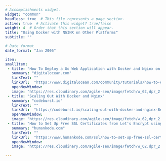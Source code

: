```yaml
---
# Accomplishments widget.
widget: "common"  
headless: true  # This file represents a page section.
active: true  # Activate this widget? true/false
weight: 4  # Order that this section will appear.
title: "Using Docker with NGINX on Other Platforms"
subtitle: ""

# Date format
date_format: "Jan 2006"

item:
smallItem: 
 - title: "How To Deploy a Go Web Application with Docker and Nginx on Ubuntu 18.04r"
   summary: "digitalocean.com"
   linkText: ""
   linkUrl:  "https://www.digitalocean.com/community/tutorials/how-to-deploy-a-go-web-application-with-docker-and-nginx-on-ubuntu-18-04"
   openNewWindow: 
   image: "https://res.cloudinary.com/agile-seo/image/fetch/w_62,dpr_2.0,d_blank_am8gzx.png/https%3A%2F%2Flogo.clearbit.com%2Fdigitalocean.com%3Fsize%3D250"
 - title: "Scaling Out With Docker and Nginx"
   summary: "codeburst.io"
   linkText: ""
   linkUrl:  "https://codeburst.io/scaling-out-with-docker-and-nginx-8eda9fb1654c"
   openNewWindow: 
   image: "https://res.cloudinary.com/agile-seo/image/fetch/w_62,dpr_2.0,d_blank_am8gzx.png/https%3A%2F%2Flogo.clearbit.com%2Fcodeburst.io%3Fsize%3D250"
 - title: "How to Set Up Free SSL Certificates from Let's Encrypt using Docker and Nginxx"
   summary: "humankode.com"
   linkText: ""
   linkUrl:  "https://www.humankode.com/ssl/how-to-set-up-free-ssl-certificates-from-lets-encrypt-using-docker-and-nginx"
   openNewWindow: 
   image: "https://res.cloudinary.com/agile-seo/image/fetch/w_62,dpr_2.0,d_blank_am8gzx.png/https%3A%2F%2Flogo.clearbit.com%2Fhumankode.com%3Fsize%3D250"

---
```


